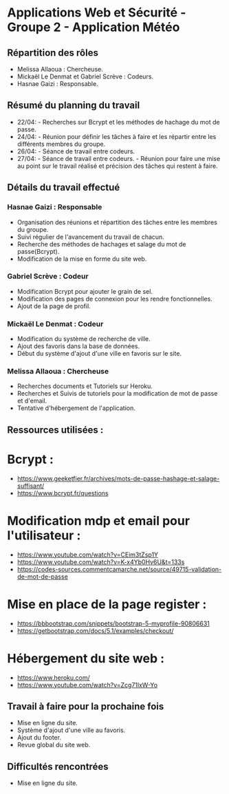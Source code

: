 # Applications Web et Sécurité - Groupe 2 - Application Météo

## Répartition des rôles

- Melissa Allaoua : Chercheuse.
- Mickaël Le Denmat et Gabriel Scrève : Codeurs.
- Hasnae Gaizi : Responsable.

## Résumé du planning du travail

- 22/04: - Recherches sur Bcrypt et les méthodes de hachage du mot de passe.
- 24/04: - Réunion pour définir les tâches à faire et les répartir entre les différents membres du groupe.
- 26/04: - Séance de travail entre codeurs.
- 27/04: - Séance de travail entre codeurs. 
		 - Réunion pour faire une mise au point sur le travail réalisé et précision des tâches qui restent à faire.

## Détails du travail effectué

### Hasnae Gaizi : Responsable

- Organisation des réunions et répartition des tâches entre les membres du groupe.
- Suivi régulier de l'avancement du travail de chacun.
- Recherche des méthodes de hachages et salage du mot de passe(Bcrypt).
- Modification de la mise en forme du site web.

### Gabriel Scrève : Codeur

- Modification Bcrypt pour ajouter le grain de sel.
- Modification des pages de connexion pour les rendre fonctionnelles.
- Ajout de la page de profil.

### Mickaël Le Denmat : Codeur

- Modification du système de recherche de ville.
- Ajout des favoris dans la base de données.
- Début du système d'ajout d'une ville en favoris sur le site.

### Melissa Allaoua : Chercheuse

- Recherches documents et Tutoriels sur Heroku.
- Recherches et Suivis de tutoriels pour la modification de mot de passe et d'email.
- Tentative d'hébergement de l'application.

## Ressources utilisées :

# Bcrypt :

- https://www.geeketfier.fr/archives/mots-de-passe-hashage-et-salage-suffisant/
- https://www.bcrypt.fr/questions

# Modification mdp et email pour l'utilisateur :

- https://www.youtube.com/watch?v=CEim3tZsp1Y
- https://www.youtube.com/watch?v=K-x4Yb0Hv6U&t=133s
- https://codes-sources.commentcamarche.net/source/49715-validation-de-mot-de-passe

# Mise en place de la page register :

- https://bbbootstrap.com/snippets/bootstrap-5-myprofile-90806631
- https://getbootstrap.com/docs/5.1/examples/checkout/

# Hébergement du site web :

- https://www.heroku.com/
- https://www.youtube.com/watch?v=Zcg71lxW-Yo

## Travail à faire pour la prochaine fois

- Mise en ligne du site.
- Système d'ajout d'une ville au favoris.
- Ajout du footer.
- Revue global du site web.

## Difficultés rencontrées

- Mise en ligne du site.
